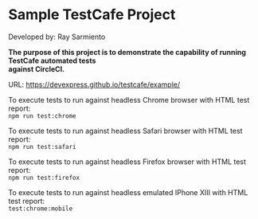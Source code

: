 
# Sample TestCafe Project

Developed by: Ray Sarmiento

**The purpose of this project is to demonstrate the capability of running TestCafe automated tests<br>
against CircleCI.**


URL: https://devexpress.github.io/testcafe/example/


To execute tests to run against headless Chrome browser with HTML test report:<br>
`npm run test:chrome`


To execute tests to run against headless Safari browser with HTML test report:<br>
`npm run test:safari`


To execute tests to run against headless Firefox browser with HTML test report:<br>
`npm run test:firefox`


To execute tests to run against headless emulated IPhone XIII with HTML test report:<br>
`test:chrome:mobile`


